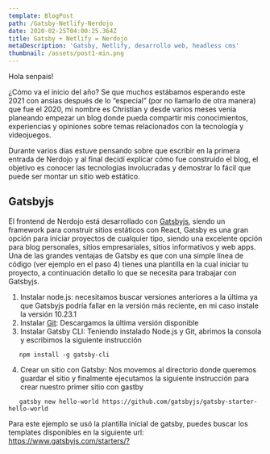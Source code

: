 ```yaml
---
template: BlogPost
path: /Gatsby-Netlify-Nerdojo
date: 2020-02-25T04:00:25.364Z
title: Gatsby + Netlify = Nerdojo
metaDescription: 'Gatsby, Netlify, desarrollo web, headless cms'
thumbnail: /assets/post1-min.png
---
```

Hola senpais!

¿Cómo va el inicio del año? Se que muchos estábamos esperando este 2021 con ansias después de lo “especial” (por no llamarlo de otra manera) que fue el 2020, mi nombre es Christian y desde varios meses venia planeando empezar un blog donde pueda compartir mis conocimientos, experiencias y opiniones sobre temas relacionados con la tecnología y videojuegos.

Durante varios días estuve pensando sobre que escribir en la primera entrada de Nerdojo y al final decidí explicar cómo fue construido el blog, el objetivo es conocer las tecnologías involucradas y demostrar lo fácil que puede ser montar un sitio web estático.

## Gatsbyjs

El frontend de Nerdojo está desarrollado con [Gatsbyjs](https://www.gatsbyjs.com), siendo un framework para construir sitios estáticos con React, Gatsby es una gran opción para iniciar proyectos de cualquier tipo, siendo una excelente opción para blog personales, sitios empresariales, sitios informativos y web apps. Una de las grandes ventajas de Gatsby es que con una simple línea de código (ver ejemplo en el paso 4) tienes una plantilla en la cual iniciar tu proyecto, a continuación detallo lo que se necesita para trabajar con Gatsbyjs.

1. Instalar node.js: necesitamos buscar versiones anteriores a la última ya que Gatsbyjs podría fallar en la versión más reciente, en mi caso instale la versión 10.23.1
2. Instalar [Git](https://git-scm.com/downloads): Descargamos la última versión disponible
3. Instalar Gatsby CLI: Teniendo instalado Node.js y Git, abrimos la consola y escribimos la siguiente instrucción

```
   npm install -g gatsby-cli
```

4. Crear un sitio con Gatsby: Nos movemos al directorio donde queremos guardar el sitio y finalmente ejecutamos la siguiente instrucción para crear nuestro primer sitio con gastby

```
   gatsby new hello-world https://github.com/gatsbyjs/gatsby-starter-hello-world
```

Para este ejemplo se usó la plantilla inicial de gatsby, puedes buscar los templates disponibles en la siguiente url: <https://www.gatsbyjs.com/starters/?>
